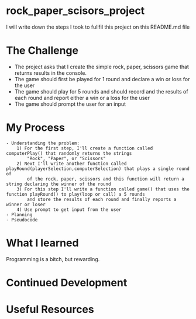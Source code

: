 # rock_paper_scisors_project

I will write down the steps I took to fullfil this project on this README.md file

# The Challenge

- The project asks that I create the simple rock, paper, scissors game that returns results in the console.
- The game should first be played for 1 round and declare a win or loss for the user
- The game should play for 5 rounds and should record and the results of each round and report either a win or a loss for the user
- The game should prompt the user for an input

# My Process

    - Understanding the problem:
        1) For the first step, I'll create a function called computerPlay() that randomly returns the strings
            "Rock", "Paper", or "Scissors"
        2) Next I'll write another function called playRound(playerSelection,computerSelection) that plays a single round of
            of the rock, paper, scissors and this function will return a string declaring the winner of the round
        3) For this step I'll write a function called game() that uses the function playRound() to play(loop or call) a 5 rounds
            and store the results of each round and finally reports a winner or loser
        4) Use prompt to get input from the user
    - Planning
    - Pseudocode

# What I learned

Programming is a bitch, but rewarding.

# Continued Development

# Useful Resources
